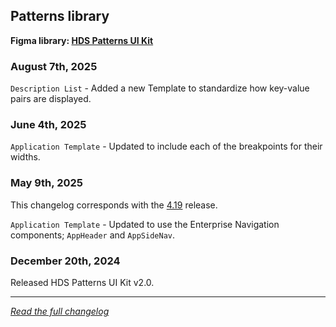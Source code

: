 <!--
 Copyright (c) HashiCorp, Inc.
 SPDX-License-Identifier: MPL-2.0
-->

<!-- THIS IS AN AUTOGENERATED FILE. DO NOT EDIT THIS FILE DIRECTLY. -->

## Patterns library

<p class="doc-whats-new-changelog-figma-library">
  <strong>Figma library: <a href="https://www.figma.com/design/5Pv32j4QiOOD8lkFTD1dxC/HDS-Patterns-v2.0?node-id=2-45&t=fNe7ySCHJjgJXH5N-1" target="_blank" rel="noopener noreferrer">HDS Patterns UI Kit</a></strong>
</p>


### August 7th, 2025

`Description List` - Added a new Template to standardize how key-value pairs are displayed.

### June 4th, 2025

`Application Template` - Updated to include each of the breakpoints for their widths.

### May 9th, 2025

This changelog corresponds with the [4.19](/whats-new/release-notes#4190) release.

`Application Template` - Updated to use the Enterprise Navigation components; `AppHeader` and `AppSideNav`.

### December 20th, 2024

Released HDS Patterns UI Kit v2.0.


---

_[Read the full changelog](https://github.com/hashicorp/design-system/blob/main/packages/components/CHANGELOG-FIGMA-PATTERNS.md)_